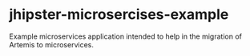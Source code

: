 # jhipster-microsercises-example
Example microservices application intended to help in the migration of Artemis to microservices.
